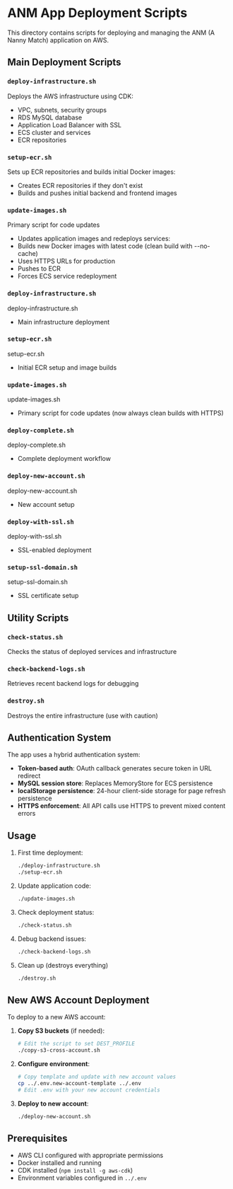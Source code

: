 # ANM App Deployment Scripts

This directory contains scripts for deploying and managing the ANM (A Nanny Match) application on AWS.

## Main Deployment Scripts

### `deploy-infrastructure.sh`
Deploys the AWS infrastructure using CDK:
- VPC, subnets, security groups
- RDS MySQL database
- Application Load Balancer with SSL
- ECS cluster and services
- ECR repositories

### `setup-ecr.sh`
Sets up ECR repositories and builds initial Docker images:
- Creates ECR repositories if they don't exist
- Builds and pushes initial backend and frontend images

### `update-images.sh`

Primary script for code updates

- Updates application images and redeploys services:
- Builds new Docker images with latest code (clean build with --no-cache)
- Uses HTTPS URLs for production
- Pushes to ECR
- Forces ECS service redeployment

### `deploy-infrastructure.sh`
deploy-infrastructure.sh
 - Main infrastructure deployment

### `setup-ecr.sh`
setup-ecr.sh
 - Initial ECR setup and image builds

### `update-images.sh`
update-images.sh
 - Primary script for code updates (now always clean builds with HTTPS)

### `deploy-complete.sh`
deploy-complete.sh
 - Complete deployment workflow

### `deploy-new-account.sh`
deploy-new-account.sh
 - New account setup

### `deploy-with-ssl.sh`
deploy-with-ssl.sh
 - SSL-enabled deployment

### `setup-ssl-domain.sh`
setup-ssl-domain.sh
 - SSL certificate setup

## Utility Scripts

### `check-status.sh`
Checks the status of deployed services and infrastructure

### `check-backend-logs.sh`
Retrieves recent backend logs for debugging

### `destroy.sh`
Destroys the entire infrastructure (use with caution)

## Authentication System

The app uses a hybrid authentication system:
- **Token-based auth**: OAuth callback generates secure token in URL redirect
- **MySQL session store**: Replaces MemoryStore for ECS persistence
- **localStorage persistence**: 24-hour client-side storage for page refresh persistence
- **HTTPS enforcement**: All API calls use HTTPS to prevent mixed content errors

## Usage

1. First time deployment:
   ```bash
   ./deploy-infrastructure.sh
   ./setup-ecr.sh
   ```

2. Update application code:
   ```bash
   ./update-images.sh
   ```

3. Check deployment status:
   ```bash
   ./check-status.sh
   ```

4. Debug backend issues:
   ```bash
   ./check-backend-logs.sh
   ```

5. Clean up (destroys everything)
   ```bash
   ./destroy.sh
   ```

## New AWS Account Deployment

To deploy to a new AWS account:

1. **Copy S3 buckets** (if needed):
   ```bash
   # Edit the script to set DEST_PROFILE
   ./copy-s3-cross-account.sh
   ```

2. **Configure environment**:
   ```bash
   # Copy template and update with new account values
   cp ../.env.new-account-template ../.env
   # Edit .env with your new account credentials
   ```

3. **Deploy to new account**:
   ```bash
   ./deploy-new-account.sh
   ```

## Prerequisites
- AWS CLI configured with appropriate permissions
- Docker installed and running
- CDK installed (`npm install -g aws-cdk`)
- Environment variables configured in `../.env`
